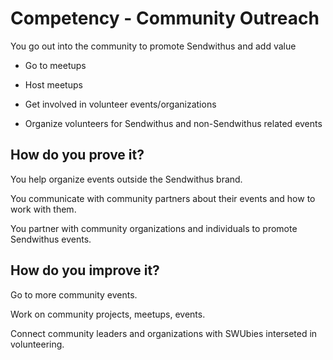 # Competency - Community Outreach

You go out into the community to promote Sendwithus and add value

* Go to meetups

* Host meetups

* Get involved in volunteer events/organizations

* Organize volunteers for Sendwithus and non-Sendwithus related events

## How do you prove it?

You help organize events outside the Sendwithus brand.

You communicate with community partners about their events and how to work with them.

You partner with community organizations and individuals to promote Sendwithus events.

## How do you improve it?

Go to more community events.

Work on community projects, meetups, events.

Connect community leaders and organizations with SWUbies interseted in volunteering.

